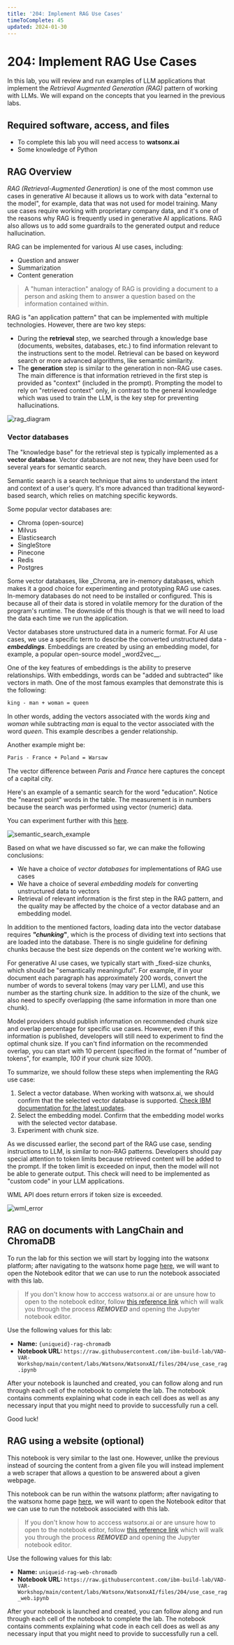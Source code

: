 ```yaml
---
title: '204: Implement RAG Use Cases'
timeToComplete: 45
updated: 2024-01-30
---
```


# 204: Implement RAG Use Cases

In this lab, you will review and run examples of LLM applications that implement the _Retrieval Augmented Generation (RAG)_ pattern of working with LLMs. We will expand on the concepts that you learned in the previous labs.

<QuizAlert text='Heads Up! Quiz material will be flagged like this!' />

## Required software, access, and files

- To complete this lab you will need access to **watsonx.ai**
- Some knowledge of Python

## RAG Overview

_RAG (Retrieval-Augmented Generation)_ is one of the most common use cases in generative AI because it allows us to work with data "external to the model", for example, data that was not used for model training. Many use cases require working with proprietary company data, and it's one of the reasons why RAG is frequently used in generative AI applications. RAG also allows us to add some guardrails to the generated output and reduce hallucination.

RAG can be implemented for various AI use cases, including:

- Question and answer
- Summarization
- Content generation

> A "human interaction" analogy of RAG is providing a document to a person and asking them to answer a question based on the information contained within.

RAG is "an application pattern" that can be implemented with multiple technologies. However, there are two key steps:

- During the **retrieval** step, we searched through a knowledge base (documents, websites, databases, etc.) to find information relevant to the instructions sent to the model. Retrieval can be based on keyword search or more advanced algorithms, like semantic similarity.
- The **generation** step is similar to the generation in non-RAG use cases. The main difference is that information retrieved in the first step is provided as "context" (included in the prompt). Prompting the model to rely on "retrieved context" only, in contrast to the general knowledge which was used to train the LLM, is the key step for preventing hallucinations.

![rag_diagram](../images/204/2.png)

### Vector databases

The "knowledge base" for the retrieval step is typically implemented as a **vector database**. Vector databases are not new, they have been used for several years for semantic search.

Semantic search is a search technique that aims to understand the intent and context of a user's query. It's more advanced than traditional keyword-based search, which relies on matching specific keywords.

Some popular vector databases are:

- Chroma (open-source)
- Milvus
- Elasticsearch
- SingleStore
- Pinecone
- Redis
- Postgres

Some vector databases, like \_Chroma, are in-memory databases, which makes it a good choice for experimenting and prototyping RAG use cases. In-memory databases do not need to be installed or configured. This is because all of their data is stored in volatile memory for the duration of the program's runtime. The downside of this though is that we will need to load the data each time we run the application.

Vector databases store unstructured data in a numeric format. For AI use cases, we use a specific term to describe the converted unstructured data - **_embeddings_**. Embeddings are created by using an embedding model, for example, a popular open-source model \_word2vec\_\_.

One of the key features of embeddings is the ability to preserve relationships. With embeddings, words can be "added and subtracted" like vectors in math. One of the most famous examples that demonstrate this is the following:

```txt
king - man + woman = queen
```

In other words, adding the vectors associated with the words _king_ and _woman_ while subtracting _man_ is equal to the vector associated with the word _queen_. This example describes a gender relationship.

Another example might be:

```txt
Paris - France + Poland = Warsaw
```

The vector difference between _Paris_ and _France_ here captures the concept of a capital city.

Here's an example of a semantic search for the word "education". Notice the "nearest point" words in the table. The measurement is in numbers because the search was performed using vector (numeric) data.

You can experiment further with this [here](https://projector.tensorflow.org/).

![semantic_search_example](../images/204/3.png)

Based on what we have discussed so far, we can make the following conclusions:

- We have a choice of _vector databases_ for implementations of RAG use cases
- We have a choice of several _embedding models_ for converting unstructured data to vectors
- Retrieval of relevant information is the first step in the RAG pattern, and the quality may be affected by the choice of a vector database and an embedding model.

<QuizAlert />

In addition to the mentioned factors, loading data into the vector database requires **_"chunking_"**, which is the process of dividing text into sections that are loaded into the database. There is no single guideline for defining chunks because the best size depends on the content we're working with.

For generative AI use cases, we typically start with \_fixed-size chunks, which should be "semantically meaninguful". For example, if in your document each paragraph has approximately 200 words, convert the number of words to several tokens (may vary per LLM), and use this number as the starting chunk size. In addition to the size of the chunk, we also need to specify overlapping (the same information in more than one chunk).

Model providers should publish information on recommended chunk size and overlap percentage for specific use cases. However, even if this information is published, developers will still need to experiment to find the optimal chunk size. If you can't find information on the recommended overlap, you can start with 10 percent (specified in the format of "number of tokens", for example, _100_ if your chunk size _1000_).

To summarize, we should follow these steps when implementing the RAG use case:

1. Select a vector database. When working with watsonx.ai, we should confirm that the selected vector database is supported. [Check IBM documentation for the latest updates](https://dataplatform.cloud.ibm.com/docs/content/wsj/analyze-data/fm-rag.html?context=wx&audience=wdp).
2. Select the embedding model. Confirm that the embedding model works with the selected vector database.
3. Experiment with chunk size.

As we discussed earlier, the second part of the RAG use case, sending instructions to LLM, is similar to non-RAG patterns. Developers should pay special attention to token limits because retrieved content will be added to the prompt. If the token limit is exceeded on input, then the model will not be able to generate output. This check will need to be implemented as "custom code" in your LLM applications.

WML API does return errors if token size is exceeded.

![wml_error](../images/204/4.png)

## RAG on documents with LangChain and ChromaDB

To run the lab for this section we will start by logging into the watsonx platform; after navigating to the watsonx home page [here](https://dataplatform.cloud.ibm.com/wx/home), we will want to open the Notebook editor that we can use to run the notebook associated with this lab.

> If you don't know how to acccess watsonx.ai or are unsure how to open to the notebook editor, follow [this reference link](/watsonx/watsonxai/100#how-do-i-import-a-jupyter-notebook-in-watsonxai) which will walk you through the process ***REMOVED*** and opening the Jupyter notebook editor.

Use the following values for this lab:

- **Name:** `{uniqueid}-rag-chromadb`
- **Notebook URL:** `https://raw.githubusercontent.com/ibm-build-lab/VAD-VAR-Workshop/main/content/labs/Watsonx/WatsonxAI/files/204/use_case_rag.ipynb`

After your notebook is launched and created, you can follow along and run through each cell of the notebook to complete the lab. The notebook contains comments explaining what code in each cell does as well as any necessary input that you might need to provide to successfully run a cell.

Good luck!

## RAG using a website (optional)

This notebook is very similar to the last one. However, unlike the previous instead of sourcing the content from a given file you will instead implement a web scraper that allows a question to be answered about a given webpage.

This notebook can be run within the watsonx platform; after navigating to the watsonx home page [here](https://dataplatform.cloud.ibm.com/wx/home), we will want to open the Notebook editor that we can use to run the notebook associated with this lab.

> If you don't know how to acccess watsonx.ai or are unsure how to open to the notebook editor, follow [this reference link](/watsonx/watsonxai/100#how-do-i-import-a-jupyter-notebook-in-watsonxai) which will walk you through the process ***REMOVED*** and opening the Jupyter notebook editor.

Use the following values for this lab:

- **Name:** `uniqueid-rag-web-chromadb`
- **Notebook URL:** `https://raw.githubusercontent.com/ibm-build-lab/VAD-VAR-Workshop/main/content/labs/Watsonx/WatsonxAI/files/204/use_case_rag_web.ipynb`

After your notebook is launched and created, you can follow along and run through each cell of the notebook to complete the lab. The notebook contains comments explaining what code in each cell does as well as any necessary input that you might need to provide to successfully run a cell.
